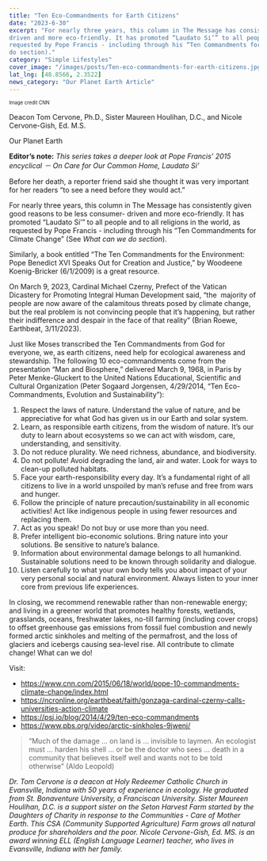```yaml
---
title: "Ten Eco-Commandments for Earth Citizens"
date: "2023-6-30"
excerpt: "For nearly three years, this column in The Message has consistently given good reasons to be less consumer-
driven and more eco-friendly. It has promoted “Laudato Si’” to all people and to all religions in the world, as
requested by Pope Francis - including through his “Ten Commandments for Climate Change” (See What can we
do section)."
category: "Simple Lifestyles"
cover_image: "/images/posts/Ten-eco-commandments-for-earth-citizens.jpg"
lat_lng: [48.8566, 2.3522]
news_category: "Our Planet Earth Article"
---
```


<sub><sup>Image credit CNN</sup></sub>

Deacon Tom Cervone, Ph.D., Sister Maureen Houlihan, D.C., and Nicole Cervone-Gish, Ed. M.S.

Our Planet Earth

**Editor’s note:** _This series takes a deeper look at Pope Francis’ 2015 encyclical － On Care for Our Common
Home, Laudato Si’_

Before her death, a reporter friend said she thought it was very important for her readers “to see a need before
they would act.”

For nearly three years, this column in The Message has consistently given good reasons to be less consumer-
driven and more eco-friendly. It has promoted “Laudato Si’” to all people and to all religions in the world, as
requested by Pope Francis - including through his “Ten Commandments for Climate Change” (See _What can we
do section_).

Similarly, a book entitled “The Ten Commandments for the Environment: Pope Benedict XVI Speaks Out for
Creation and Justice,” by Woodeene Koenig-Bricker (6/1/2009) is a great resource.

On March 9, 2023, Cardinal Michael Czerny, Prefect of the Vatican Dicastery for Promoting Integral Human
Development said, “the  majority of people are now aware of the calamitous threats posed by climate change,
but the real problem is not convincing people that it’s happening, but rather their indifference and despair in the
face of that reality” (Brian Roewe, Earthbeat, 3/11/2023).

Just like Moses transcribed the Ten Commandments from God for everyone, we, as earth citizens, need help for
ecological awareness and stewardship. The following 10 eco-commandments come from the presentation “Man
and Biosphere,” delivered March 9, 1968, in Paris by Peter Menke-Gluckert to the United Nations Educational,
Scientific and Cultural Organization (Peter Sogaard Jorgensen, 4/29/2014, “Ten Eco-Commandments,
Evolution and Sustainability”):

1. Respect the laws of nature. Understand the value of nature, and be appreciative for what God has given us
   in our Earth and solar system.
2. Learn, as responsible earth citizens, from the wisdom of nature. It’s our duty to learn about ecosystems
   so we can act with wisdom, care, understanding, and sensitivity.
3. Do not reduce plurality. We need richness, abundance, and biodiversity.
4. Do not pollute! Avoid degrading the land, air and water. Look for ways to clean-up polluted habitats.
5. Face your earth-responsibility every day. It’s a fundamental right of all citizens to live in a world
   unspoiled by man’s refuse and free from wars and hunger.
6. Follow the principle of nature precaution/sustainability in all economic activities! Act like indigenous
   people in using fewer resources and replacing them.
7. Act as you speak! Do not buy or use more than you need.
8. Prefer intelligent bio-economic solutions. Bring nature into your solutions. Be sensitive to nature’s
   balance.
9. Information about environmental damage belongs to all humankind. Sustainable solutions need to be
   known through solidarity and dialogue.
10. Listen carefully to what your own body tells you about impact of your very personal social and
    natural environment. Always listen to your inner core from previous life experiences.

In closing, we recommend renewable rather than non-renewable energy; and living in a greener world that
promotes healthy forests, wetlands, grasslands, oceans, freshwater lakes, no-till farming (including cover crops)
to offset greenhouse gas emissions from fossil fuel combustion and newly formed arctic sinkholes and melting
of the permafrost, and the loss of glaciers and icebergs causing sea-level rise. All contribute to climate change!
What can we do!

Visit:

- https://www.cnn.com/2015/06/18/world/pope-10-commandments-climate-change/index.html
- https://ncronline.org/earthbeat/faith/gonzaga-cardinal-czerny-calls-universities-action-climate
- https://psj.io/blog/2014/4/29/ten-eco-commandments
- https://www.pbs.org/video/arctic-sinkholes-9jwenj/

> “Much of the damage … on land is … invisible to laymen. An ecologist must … harden his shell … or be the
> doctor who sees … death in a community that believes itself well and wants not to be told otherwise” (Aldo
> Leopold)

_Dr. Tom Cervone is a deacon at Holy Redeemer Catholic Church in Evansville, Indiana with 50 years of
experience in ecology. He graduated from St. Bonaventure University, a Franciscan University. Sister Maureen
Houlihan, D.C. is a support sister on the Seton Harvest Farm started by the Daughters of Charity in response to
the Communities - Care of Mother Earth. This CSA (Community Supported Agriculture) Farm grows all natural
produce for shareholders and the poor. Nicole Cervone-Gish, Ed. MS. is an award winning ELL (English
Language Learner) teacher, who lives in Evansville, Indiana with her family._

